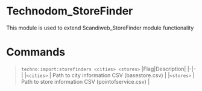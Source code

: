 # Technodom_StoreFinder

This module is used to extend Scandiweb_StoreFinder module functionality

# Commands
>  `techno:import:storefinders <cities> <stores>`
>  |Flag|Description|
>  |-|-|
>  |`<cities>` | Path to city information CSV (basestore.csv) |
>  |`<stores>` | Path to store information CSV (pointofservice.csv) |

